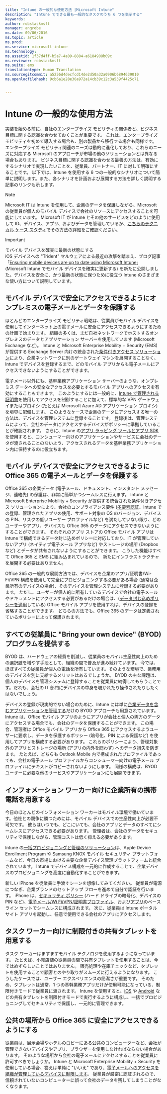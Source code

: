 ```yaml
---
title: "Intune の一般的な使用方法 |Microsoft Intune"
description: "Intune でできる最も一般的なタスクのうち 6 つを表示する"
keywords: 
author: robstackmsft
manager: angrobe
ms.date: 09/06/2016
ms.topic: article
ms.prod: 
ms.service: microsoft-intune
ms.technology: 
ms.assetid: 1f37d4ff-b5a7-4a89-8884-a6184908b09c
ms.reviewer: robstackmsft
ms.suite: ems
translationtype: Human Translation
ms.sourcegitcommit: a5256d4decfcd14de2d50a32a0906b6894639010
ms.openlocfilehash: 9cb6a1e28e36a972a14cb39c12c3a539f4425c71


---
```


# Intune の一般的な使用方法

実装を始める前に、自社のエンタープライズ モビリティの関係者と、ビジネス目標に関する認識を合わせておくことが重要です。  これは、エンタープライズ モビリティを初めて導入する場合も、別の製品から移行する場合も同様です。  エンタープライズ モビリティ関連のニーズは動的に進化しており、これらのニーズに対応する Microsoft のアプローチが市場の他のソリューションとは異なる場合もあります。  ビジネス目標に関する認識を合わせる最善の方法は、有効にするシナリオで実現したいことを、従業員、パートナー、IT に対して明確にすることです。  以下では、Intune を使用する 6 つの一般的なシナリオについて簡単に説明します。また、各シナリオを計画および展開する方法を詳しく説明する記事のリンクも示します。

>[!NOTE]
>Microsoft IT は Intune を使用して、企業のデータを保護しながら、Microsoft の従業員が個人のモバイル デバイスで会社のリソースにアクセスすることを可能にしています。 Microsoft IT が Intune とその他のサービスをどのように使用して ID、デバイス、アプリ、およびデータを管理しているか、[こちらのテクニカル ケース スタディ](https://www.microsoft.com/itshowcase/Article/Content/588)でその方法の詳細をご確認ください。  

>[!IMPORTANT]
>モバイル デバイスを確実に最新の状態にする<br>
>iOS デバイスへの "Trident" マルウェアによる最近の攻撃を踏まえ、ブログ記事「[Ensuring mobile devices are up to date using Microsoft Intune](https://blogs.technet.microsoft.com/enterprisemobility/2016/08/26/ensuring-mobile-devices-are-up-to-date-using-microsoft-intune/)」(Microsoft Intune でモバイル デバイスを確実に更新する) を新たに公開しました。デバイスを安全に、かつ最新の状態に保つために役立つ Intune のさまざまな使い方について説明しています。

## モバイル デバイスで安全にアクセスできるようにオンプレミスの電子メールとデータを保護する
ほとんどのエンタープライズ モビリティ戦略は、従業員がモバイル デバイスを使用してインターネット上の電子メールに安全にアクセスできるようにするための計画で始まります。 組織の多くは、まだ自社ネットワークでホストするオンプレミスのデータとアプリケーション サーバーを使用しています (Microsoft Exchange など)。 Intune と Microsoft Enterprise Mobility + Security (EMS) が提供する Exchange Server 向けの統合された[条件付きアクセス ソリューション](/intune/deploy-use/restrict-access-to-email-and-o365-services-with-microsoft-intune)により、企業ネットワークに別のゲートウェイ マシンを展開することなく、Intune でデバイスを登録するまで、どのモバイル アプリからも電子メールにアクセスできないようにすることができます。

電子メール以外にも、基幹業務アプリケーション サーバーのような、オンプレミス データへの安全なアクセスを必要とするモバイル アプリへのアクセスを有効にすることもできます。  このようにするには一般的に、[Intune で管理される証明書](/intune/deploy-use/secure-resource-access-with-certificate-profiles)を使用してアクセスを制御することに加えて、標準的な VPN ゲートウェイまたはプロキシ (たとえば Microsoft Azure AD アプリケーション プロキシ) を境界に配備します。  このようなケースで企業のデータにアクセスする唯一の方法は、デバイスを管理システムに登録することです。  登録後は、管理システムによって、会社のデータにアクセスするデバイスがポリシーに準拠していることが確認されます。  さらに、Intune の[アプリ ラッピング ツールとアプリ SDK](/intune/deploy-use/decide-how-to-prepare-apps-for-mobile-application-management-with-microsoft-intune) を使用すると、コンシューマー向けのアプリケーションやサービスに会社のデータが渡されることのないよう、アクセスされるデータを基幹業務アプリケーション内に保持するのに役立ちます。

<!-- Learn more about how to plan and deploy Intune to help secure on-premises email and data. -->

## モバイル デバイスで安全にアクセスできるように Office 365 の電子メールとデータを保護する
Office 365 の企業データ (電子メール、ドキュメント、インスタント メッセージ、連絡先) の保護は、非常に簡単かつシームレスに行えます。 Intune と Microsoft Enterprise Mobility + Security が提供する統合された条件付きアクセス ソリューションにより、会社のコンプライアンス要件 ([多要素認証](/intune/deploy-use/protect-windows-devices-with-multi-factor-authentication)、Intune での登録、管理されたアプリの使用、サポート対象の OS のバージョン、デバイスの PIN、リスクの低いユーザー プロファイルなど) を満たしていない限り、どのユーザーやアプリ、デバイスも Office 365 のデータにアクセスできないようにすることができます。 それぞれのアプリ ストアの Office モバイル アプリは Intune で構成できるデータ封じ込めポリシーに対応しており、IT が管理していないアプリ (ネイティブ電子メール アプリなど) やストレージの場所 (Dropbox など) とデータが共有されないようにすることができます。  こうした機能はすべて Office 365 と EMS に組み込まれているので、  新たにインフラストラクチャを展開する必要はありません。

Office 365 の一般的な展開方法では、デバイスを企業のアプリ/証明書/Wi-Fi/VPN 構成を使用して完全にプロビジョニングする必要がある場合 (通常は企業所有のデバイスの場合)、そのデバイスを管理システムに登録する必要があります。  ただし、ユーザーが個人的に所有しているデバイスで会社の電子メールやドキュメントにアクセスする必要があるだけの場合は、([データ封じ込めポリシーを適用](/intune/deploy-use/protect-apps-and-data-with-microsoft-intune)している) Office モバイル アプリを使用すれば、デバイスの登録を省略することができます。  どちらの方法でも、Office 365 のデータは定義されているポリシーによって保護されます。

<!-- Learn more about how to plan and deploy Intune to help secure Office 365 email and data. -->

## すべての従業員に "Bring your own device" (BYOD) プログラムを提供する
BYOD は、ハードウェアの経費を削減し、従業員のモバイル生産性向上のための選択肢を増やす手段として、組織の間で普及が進み続けています。 今では、ほぼすべての従業員が個人の電話を所有しています。そのような環境で、業務用のデバイスを別に支給するメリットはあるでしょうか。 BYOD の主な課題は、個人のデバイスを管理システムに登録することを従業員に納得してもらうことです。だれも、会社の IT 部門にデバイスの中身を覗かれたり操作されたりしたくはないでしょう。  

デバイスの登録が現実的でない場合のために、Intune には単に[企業データを含むアプリケーションを管理する](/intune/deploy-use/protect-apps-and-data-with-microsoft-intune)だけの BYOD アプローチも用意されています。  Intune は、Office モバイル アプリのようにアプリが会社と個人の両方のデータにアクセスする場合でも、会社のデータを保護することができます。  この場合、管理者は Office モバイル アプリから Office 365 にアクセスするようユーザーに要求し、データを保護するポリシー (暗号化、PIN による保護など) を使用してアプリを構成する必要があります。  これらのポリシーにより、管理対象外のアプリとストレージの場所 (アプリの内外を問わず) へのデータ損失を防ぎます。  たとえば、どちらも Outlook Mobile 内で構成されたプロファイルであっても、会社の電子メール プロファイルからコンシューマー向けの電子メール プロファイルにテキストがコピーされないようにします。  同様の構成は、BYOD ユーザーに必要な他のサービスやアプリケーションにも展開できます。

<!-- Learn more about how to plan and deploy Intune to support BYOD.-->

## インフォメーション ワーカー向けに企業所有の携帯電話を用意する
今日のほとんどのインフォメーション ワーカーはモバイル環境で働いています。他社との競争に勝つためには、モバイル デバイスでの生産性向上が必要不可欠です。  彼らはいつでも、どこにいても、会社のアプリとデータのすべてにシームレスにアクセスできる必要があります。  管理者は、会社のデータをセキュリティで保護しながら、管理コストは低く抑える必要があります。  

Intune の[一括プロビジョニングと管理のソリューション](/intune/deploy-use/manage-corporate-owned-devices)は、Apple Device Enrollment Program や Samsung KNOX モバイル セキュリティ プラットフォームなど、今日の市場における主要な企業デバイス管理プラットフォームと統合されています。  Intune でデバイス構成を一元的に作成することで、企業デバイスのプロビジョニングを高度に自動化することができます。  

新しい iPhone を従業員に手渡すシーンを想像してみてください。 従業員が電源につなぎ、企業ブランドのセットアップ フローを進めて自分で認証を行います。 iPhone は、[セキュリティ ポリシー](/intune/deploy-use/manage-settings-and-features-on-your-devices-with-microsoft-intune-policies) (ハード ドライブの暗号化、デバイスの PIN など)、[電子メール/Wi Fi/VPN/証明書プロファイル](/intune/deploy-use/enable-access-to-company-resources-with-microsoft-intune)、および[アプリ](/intune/deploy-use/add-apps)のベースライン セットでシームレスに構成されます。 次に、従業員は Intune ポータル サイト アプリを起動し、任意で使用できる会社のアプリにアクセスします。

<!-- Learn more about how to plan and deploy Intune to support corporate owned devices. -->

## タスク ワーカー向けに制限付きの共有タブレットを用意する
タスク ワーカーはますますモバイル テクノロジを使用するようになっています。  たとえば、小売店舗の従業員の間で共有タブレットを使用することは、今ではめずらしいことではありません。  販売処理や在庫チェックなど、タブレットを使用することで顧客とのやり取りがスムーズに行えるようになります。  こうしたケースでは、ユーザー エクスペリエンスの簡潔さが重要です。  そのため、タブレットは通常、1 つの基幹業務アプリだけが使用可能になっている、制限付きモードで従業員に渡されます。  Intune を使用すると、[iOS](/intune/deploy-use/ios-policy-settings-in-microsoft-intune#general-configuration-policy-settings) や [Android](/intune/deploy-use/android-policy-settings-in-microsoft-intune#general-configuration-policy) などの共有タブレットを制限付きモードで実行するように構成し、一括でプロビジョニングしてセキュリティで保護し、一元的に管理できます。

<!-- Learn more about how to plan and deploy Intune to support shared tablets. -->

## 公共の場所から Office 365 に安全にアクセスできるようにする
従業員は、展示会場やホテルのロビーにある公共のコンピューターなど、会社が管理できないデバイスやアプリ、ブラウザーを使用しなければならない場合があります。 そのような場所から会社の電子メールにアクセスすることを従業員に許可すべきでしょうか。 Intune と Microsoft Enterprise Mobility + Security を使用している場合、<!--you have choices. The-->答えは単純に "いいえ" であり、[電子メールへのアクセスを組織が管理しているデバイスに制限します](/intune/deploy-use/restrict-access-to-email-and-o365-services-with-microsoft-intune)。  <!-- Alternatively, you can choose to allow limited access to these untrusted computers by requiring multi-factor authentication and only allowing browser access (Outlook Web Access) in a mode where files cannot be downloaded (e.g. email attachments).-->  従業員が厳密に認証されるので、信頼されていないコンピューターに誤って会社のデータを残してしまうことがなくなります。

<!-- Learn more about how to plan and deploy Intune to support kiosks. -->



<!--HONumber=Sep16_HO1-->


